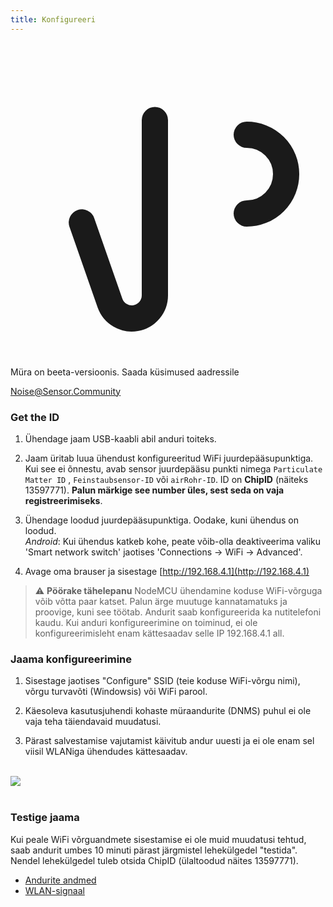 ```yaml
---
title: Konfigureeri
---
```


  <div class="max-w-screen-xl mx-auto pb-5">
    <div class="p-2 rounded-lg bg-indigo-100 shadow-lg sm:p-3">
    <div class="flex items-center">
          <span class="p-2 rounded-lg bg-indigo-500">
            <svg class="h-8 w-8 text-white" fill="none" viewBox="0 0 24 24" stroke="currentColor">
              <path stroke-linecap="round" stroke-linejoin="round" stroke-width="2" d="M11 5.882V19.24a1.76 1.76 0 01-3.417.592l-2.147-6.15M18 13a3 3 0 100-6M5. 436 13,683A4,001 4,001 0 017 6h1,832c4,1 0 7,625-1,234 9,168-3v14c-1,543-1,766-5,067-3-9,168-3H7a3,988 3,988 0 01-1,564-,317z" >
            </svg>
          </span>
        <div class="flex-wrap flex">
          <p class="pt-1 text-indigo-700 font-medium">
              Müra on beeta-versioonis. Saada küsimused aadressile</p>
        <a href="mailto:Noise@Sensor.Community" class="ml-1 font-medium underline text-white hover:text-yellow-600">
                Noise@Sensor.Community</a>
        </div>
    </div>
  </div>
</div>

### Get the ID
1. Ühendage jaam USB-kaabli abil anduri toiteks.

2. Jaam üritab luua ühendust konfigureeritud WiFi juurdepääsupunktiga. Kui see ei õnnestu, avab sensor juurdepääsu punkti nimega `Particulate Matter ID` , `Feinstaubsensor-ID` või `airRohr-ID`. ID on **ChipID** (näiteks 13597771). **Palun märkige see number üles, sest seda on vaja registreerimiseks**.

3. Ühendage loodud juurdepääsupunktiga. Oodake, kuni ühendus on loodud.<br>*Android*: Kui ühendus katkeb kohe, peate võib-olla deaktiveerima valiku 'Smart network switch' jaotises 'Connections -> WiFi -> Advanced'.

4. Avage oma brauser ja sisestage [http://192.168.4.1](http://192.168.4.1)

> ⚠️ **Pöörake tähelepanu** NodeMCU ühendamine koduse WiFi-võrguga võib võtta paar katset. Palun ärge muutuge kannatamatuks ja proovige, kuni see töötab. Andurit saab konfigureerida ka nutitelefoni kaudu. Kui anduri konfigureerimine on toiminud, ei ole konfigureerimisleht enam kättesaadav selle IP 192.168.4.1 all.

### Jaama konfigureerimine
1. Sisestage jaotises "Configure" SSID (teie koduse WiFi-võrgu nimi), võrgu turvavõti (Windowsis) või WiFi parool.

2. Käesoleva kasutusjuhendi kohaste müraandurite (DNMS) puhul ei ole vaja teha täiendavaid muudatusi.

3. Pärast salvestamise vajutamist käivitub andur uuesti ja ei ole enam sel viisil WLANiga ühendudes kättesaadav.

<br>

<img src="../docs/airrohr_config_initial.jpg" loading="lazy"/>
<br>
<br>

### Testige jaama
Kui peale WiFi võrguandmete sisestamise ei ole muid muudatusi tehtud, saab andurit umbes 10 minuti pärast järgmistel lehekülgedel "testida". Nendel lehekülgedel tuleb otsida ChipID (ülaltoodud näites 13597771).

 * [Andurite andmed](www.madavi.de/sensor/graph.php)
 * [WLAN-signaal](www.madavi.de/sensor/signal.php)



